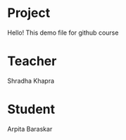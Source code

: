 # Project
Hello! This demo file for github course

# Teacher
Shradha Khapra

# Student
Arpita Baraskar
